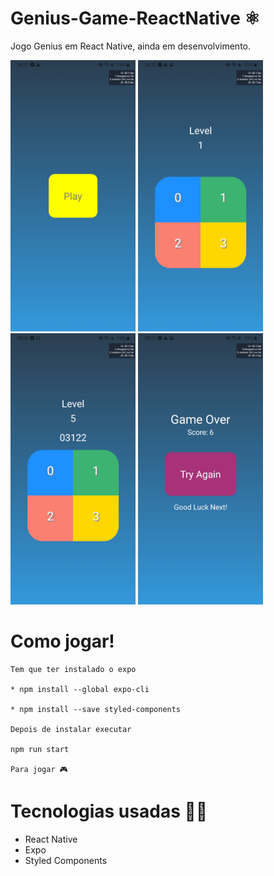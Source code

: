 # Genius-Game-ReactNative ⚛
Jogo Genius em React Native, ainda em desenvolvimento.

<img src="/ImagesReadme/play.jpeg" width="200">
<img src="/ImagesReadme/game.jpeg" width="200">
<img src="/ImagesReadme/gameplay.jpeg" width="200">
<img src="/ImagesReadme/gameover.jpeg" width="200">

# Como jogar!

    Tem que ter instalado o expo 

    * npm install --global expo-cli

    * npm install --save styled-components

    Depois de instalar executar

    npm run start

    Para jogar 🎮






# Tecnologias usadas 🐱‍💻
  
 * React Native
 * Expo
 * Styled Components
 
 
